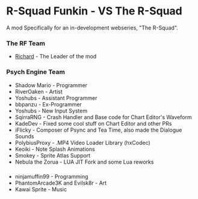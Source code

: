 # R-Squad Funkin - VS The R-Squad

A mod Specifically for an in-development webseries, "The R-Squad". 

### The RF Team

* [Richard](https://twitter.com/RichardCatLol) - The Leader of the mod

### Psych Engine Team

* Shadow Mario - Programmer
* RiverOaken - Artist
* Yoshubs - Assistant Programmer
* bbpanzu - Ex-Programmer
* Yoshubs - New Input System
* SqirraRNG - Crash Handler and Base code for Chart Editor's Waveform
* KadeDev - Fixed some cool stuff on Chart Editor and other PRs
* iFlicky - Composer of Psync and Tea Time, also made the Dialogue Sounds
* PolybiusProxy - .MP4 Video Loader Library (hxCodec)
* Keoiki - Note Splash Animations
* Smokey - Sprite Atlas Support
* Nebula the Zorua - LUA JIT Fork and some Lua reworks
###
* ninjamuffin99 - Programming
* PhantomArcade3K and Evilsk8r - Art
* Kawai Sprite - Music
